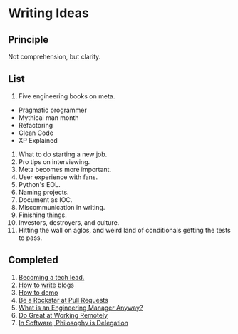 # Writing Ideas

## Principle

Not comprehension, but clarity.

## List
1. Five engineering books on meta.
  - Pragmatic programmer
  - Mythical man month
  - Refactoring
  - Clean Code
  - XP Explained
1. What to do starting a new job.
1. Pro tips on interviewing.
1. Meta becomes more important.
1. User experience with fans.
1. Python's EOL.
1. Naming projects.
1. Document as IOC.
1. Miscommunication in writing.
1. Finishing things.
1. Investors, destroyers, and culture.
1. Hitting the wall on aglos, and weird land of conditionals getting the tests to pass.

## Completed
1. [Becoming a tech lead.](https://dev.to/solidi/what-is-a-tech-lead-anyway-483p)
1. [How to write blogs](https://medium.com/@solidi/the-one-about-blogging-cd9e65a2055b)
1. [How to demo](https://dev.to/solidi/how-to-crush-your-next-team-demo-2bb5)
1. [Be a Rockstar at Pull Requests](https://dev.to/solidi/be-a-rockstar-at-pull-requests-1e4f)
1. [What is an Engineering Manager Anyway?](https://dev.to/solidi/what-is-an-engineering-manager-anyway-4and)
1. [Do Great at Working Remotely](https://dev.to/solidi/do-great-at-working-remotely-1oh9)
1. [In Software, Philosophy is Delegation](https://medium.com/@solidi/in-software-philosophy-is-delegation-c786dd3a16cf)
